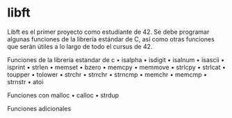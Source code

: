 # libft

Libft es el primer proyecto como estudiante de 42. 
Se debe programar algunas funciones de la librería estándar de C, así como otras funciones que serán útiles a lo largo de todo el cursus de 42.

Funciones de la libreria estandar de c
• isalpha
• isdigit
• isalnum
• isascii
• isprint
• strlen
• memset
• bzero
• memcpy
• memmove
• strlcpy
• strlcat
• toupper
• tolower
• strchr
• strrchr
• strncmp
• memchr
• memcmp
• strnstr
• atoi

Funciones con malloc
• calloc
• strdup

Funciones adicionales
